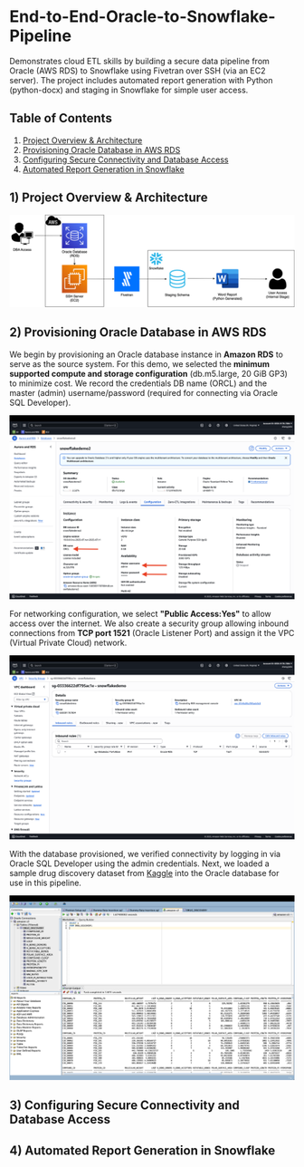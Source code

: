 # End-to-End-Oracle-to-Snowflake-Pipeline
Demonstrates cloud ETL skills by building a secure data pipeline from Oracle (AWS RDS) to Snowflake using Fivetran over SSH (via an EC2 server). The project includes automated report generation with Python (python-docx) and staging in Snowflake for simple user access.

## Table of Contents
1) [Project Overview & Architecture](#1-project-overview--architecture)  
2) [Provisioning Oracle Database in AWS RDS](#2-provisioning-oracle-database-in-aws-rds)  
3) [Configuring Secure Connectivity and Database Access](#3-configuring-secure-connectivity-and-database-access)  
4) [Automated Report Generation in Snowflake](#4-automated-report-generation-in-snowflake)  

## 1) Project Overview & Architecture
![alt text](https://github.com/jerryzhangdata/End-to-End-Oracle-to-Snowflake-Pipeline/blob/main/Images/Project%20Architecture.png)

## 2) Provisioning Oracle Database in AWS RDS
We begin by provisioning an Oracle database instance in **Amazon RDS** to serve as the source system.  For this demo, we selected the **minimum supported compute and storage configuration** (db.m5.large, 20 GiB GP3) to minimize cost. We record the credentials DB name (ORCL) and the master (admin) username/password (required for connecting via Oracle SQL Developer).

![alt text](https://github.com/jerryzhangdata/End-to-End-Oracle-to-Snowflake-Pipeline/blob/main/Images/Screenshot%201%20(AWS%20RDS).png)

For networking configuration, we select **"Public Access:Yes"** to allow access over the internet. We also create a security group allowing inbound connections from **TCP port 1521** (Oracle Listener Port) and assign it the VPC (Virtual Private Cloud) network.

![alt text](https://github.com/jerryzhangdata/End-to-End-Oracle-to-Snowflake-Pipeline/blob/main/Images/Screenshot%202%20(AWS%20Security%20Group).png)

With the database provisioned, we verified connectivity by logging in via Oracle SQL Developer using the admin credentials. Next, we loaded a sample drug discovery dataset from [Kaggle](https://www.kaggle.com/datasets/shahriarkabir/drug-discovery-virtual-screening-dataset) into the Oracle database for use in this pipeline.

![alt text](https://github.com/jerryzhangdata/End-to-End-Oracle-to-Snowflake-Pipeline/blob/main/Images/Screenshot%203%20(Oracle%20Data%20Load).png)

## 3) Configuring Secure Connectivity and Database Access

## 4) Automated Report Generation in Snowflake

